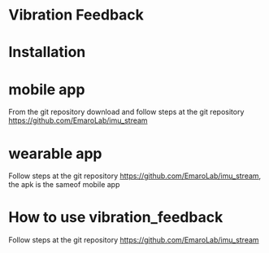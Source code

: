 # Vibration Feedback

# Installation

# mobile app

  From the git repository download and follow steps at the git repository https://github.com/EmaroLab/imu_stream

# wearable app

  Follow steps at the git repository https://github.com/EmaroLab/imu_stream, the apk is the sameof mobile app
  
# How to use vibration_feedback
  
  Follow steps at the git repository https://github.com/EmaroLab/imu_stream

